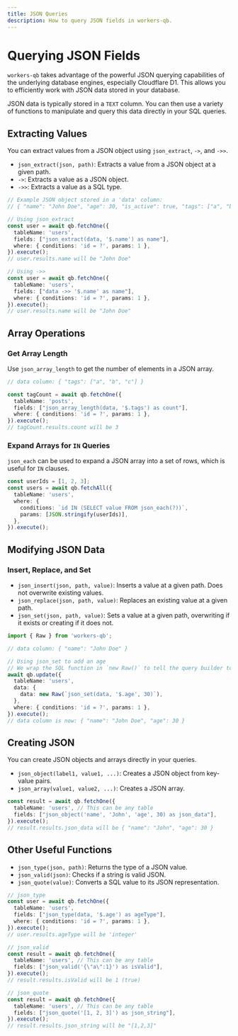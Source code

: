```yaml
---
title: JSON Queries
description: How to query JSON fields in workers-qb.
---
```


# Querying JSON Fields

`workers-qb` takes advantage of the powerful JSON querying capabilities of the underlying database engines, especially Cloudflare D1. This allows you to efficiently work with JSON data stored in your database.

JSON data is typically stored in a `TEXT` column. You can then use a variety of functions to manipulate and query this data directly in your SQL queries.

## Extracting Values

You can extract values from a JSON object using `json_extract`, `->`, and `->>`.

- `json_extract(json, path)`: Extracts a value from a JSON object at a given path.
- `->`: Extracts a value as a JSON object.
- `->>`: Extracts a value as a SQL type.

```typescript
// Example JSON object stored in a 'data' column:
// { "name": "John Doe", "age": 30, "is_active": true, "tags": ["a", "b"] }

// Using json_extract
const user = await qb.fetchOne({
  tableName: 'users',
  fields: ["json_extract(data, '$.name') as name"],
  where: { conditions: 'id = ?', params: 1 },
}).execute();
// user.results.name will be "John Doe"

// Using ->>
const user = await qb.fetchOne({
  tableName: 'users',
  fields: ["data ->> '$.name' as name"],
  where: { conditions: 'id = ?', params: 1 },
}).execute();
// user.results.name will be "John Doe"
```

## Array Operations

### Get Array Length

Use `json_array_length` to get the number of elements in a JSON array.

```typescript
// data column: { "tags": ["a", "b", "c"] }

const tagCount = await qb.fetchOne({
  tableName: 'posts',
  fields: ["json_array_length(data, '$.tags') as count"],
  where: { conditions: 'id = ?', params: 1 },
}).execute();
// tagCount.results.count will be 3
```

### Expand Arrays for `IN` Queries

`json_each` can be used to expand a JSON array into a set of rows, which is useful for `IN` clauses.

```typescript
const userIds = [1, 2, 3];
const users = await qb.fetchAll({
  tableName: 'users',
  where: {
    conditions: `id IN (SELECT value FROM json_each(?))`,
    params: [JSON.stringify(userIds)],
  },
}).execute();
```

## Modifying JSON Data

### Insert, Replace, and Set

- `json_insert(json, path, value)`: Inserts a value at a given path. Does not overwrite existing values.
- `json_replace(json, path, value)`: Replaces an existing value at a given path.
- `json_set(json, path, value)`: Sets a value at a given path, overwriting if it exists or creating if it does not.

```typescript
import { Raw } from 'workers-qb';

// data column: { "name": "John Doe" }

// Using json_set to add an age
// We wrap the SQL function in `new Raw()` to tell the query builder to treat it as a raw expression.
await qb.update({
  tableName: 'users',
  data: {
    data: new Raw(`json_set(data, '$.age', 30)`),
  },
  where: { conditions: 'id = ?', params: 1 },
}).execute();
// data column is now: { "name": "John Doe", "age": 30 }
```

## Creating JSON

You can create JSON objects and arrays directly in your queries.

- `json_object(label1, value1, ...)`: Creates a JSON object from key-value pairs.
- `json_array(value1, value2, ...)`: Creates a JSON array.

```typescript
const result = await qb.fetchOne({
  tableName: 'users', // This can be any table
  fields: ["json_object('name', 'John', 'age', 30) as json_data"],
}).execute();
// result.results.json_data will be { "name": "John", "age": 30 }
```

## Other Useful Functions

- `json_type(json, path)`: Returns the type of a JSON value.
- `json_valid(json)`: Checks if a string is valid JSON.
- `json_quote(value)`: Converts a SQL value to its JSON representation.

```typescript
// json_type
const user = await qb.fetchOne({
  tableName: 'users',
  fields: ["json_type(data, '$.age') as ageType"],
  where: { conditions: 'id = ?', params: 1 },
}).execute();
// user.results.ageType will be 'integer'

// json_valid
const result = await qb.fetchOne({
  tableName: 'users', // This can be any table
  fields: ["json_valid('{\"a\":1}') as isValid"],
}).execute();
// result.results.isValid will be 1 (true)

// json_quote
const result = await qb.fetchOne({
  tableName: 'users', // This can be any table
  fields: ["json_quote('[1, 2, 3]') as json_string"],
}).execute();
// result.results.json_string will be "[1,2,3]"


